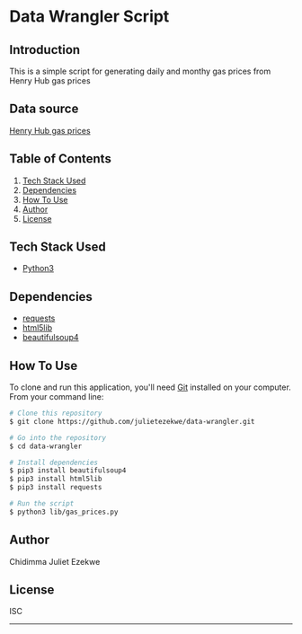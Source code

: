 # Data Wrangler Script

## Introduction
This is a simple script for generating daily and monthy gas prices from Henry Hub gas prices

## Data source
[Henry Hub gas prices](http://www.eia.gov/dnav/ng/hist/rngwhhdm.htm)

## Table of Contents
1. <a href="#tech-stack-used">Tech Stack Used</a>
2. <a href="#dependencies">Dependencies</a>
3. <a href="#how-to-use">How To Use</a>
4. <a href="#author">Author</a>
5. <a href="#license">License</a>


## Tech Stack Used
- [Python3](https://www.python.org/downloads/)

## Dependencies
- [requests](https://requests.readthedocs.io/en/master/)
- [html5lib](https://pypi.org/project/html5lib/)
- [beautifulsoup4](https://pypi.org/project/beautifulsoup4/)


## How To Use

To clone and run this application, you'll need [Git](https://git-scm.com) installed on your computer. From your command line:

```bash
# Clone this repository
$ git clone https://github.com/julietezekwe/data-wrangler.git

# Go into the repository
$ cd data-wrangler

# Install dependencies
$ pip3 install beautifulsoup4
$ pip3 install html5lib
$ pip3 install requests

# Run the script
$ python3 lib/gas_prices.py
```

## Author

Chidimma Juliet Ezekwe

## License

ISC

---
